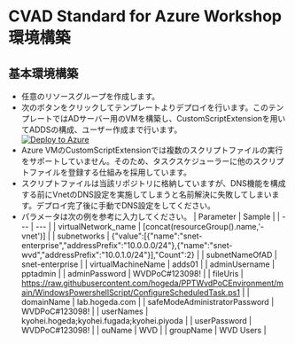 # CVAD Standard for Azure Workshop環境構築
## 基本環境構築
- 任意のリソースグループを作成します。
-  次のボタンをクリックしてテンプレートよりデプロイを行います。このテンプレートではADサーバー用のVMを構築し、CustomScriptExtensionを用いてADDSの構成、ユーザー作成まで行います。  
    [![Deploy to Azure](https://aka.ms/deploytoazurebutton)](https://portal.azure.com/#create/Microsoft.Template/uri/https%3A%2F%2Fraw.githubusercontent.com%2Fhogeda%2FPPTWvdPoCEnvironment%2Fmain%2Fazuredeploy.json)
- Azure VMのCustomScriptExtensionでは複数のスクリプトファイルの実行をサポートしていません。そのため、タスクスケジューラーに他のスクリプトファイルを登録する仕組みを採用しています。
- スクリプトファイルは当該リポジトリに格納していますが、DNS機能を構成する前にVnetのDNS設定を実施してしまうと名前解決に失敗してしまいます。デプロイ完了後に手動でDNS設定をしてください。
- パラメータは次の例を参考に入力してください。
| Parameter  | Sample    |
| --- | --- |
| virtualNetwork_name | [concat(resourceGroup().name,'-vnet')] |
| subnetworks | {"value":[{"name":"snet-enterprise","addressPrefix":"10.0.0.0/24"},{"name":"snet-wvd","addressPrefix":"10.0.1.0/24"}],"Count":2} |
| subnetNameOfAD | snet-enterprise |
| virtualMachineName | adds01 |
| adminUsername | pptadmin |
| adminPassword | WVDPoC#123098! |
| fileUris | https://raw.githubusercontent.com/hogeda/PPTWvdPoCEnvironment/main/WindowsPowershellScript/ConfigureScheduledTask.ps1 |
| domainName | lab.hogeda.com |
| safeModeAdministratorPassword | WVDPoC#123098! | 
| userNames | kyohei.hogeda;kyohei.fugada;kyohei.piyoda |
| userPassword | WVDPoC#123098! |
| ouName | WVD |
| groupName | WVD Users |
